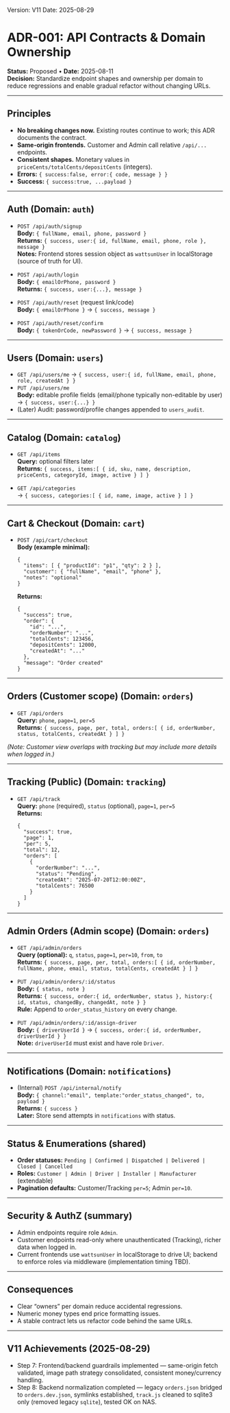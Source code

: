 Version: V11
Date: 2025-08-29

# ADR-001: API Contracts & Domain Ownership
**Status:** Proposed • **Date:** 2025-08-11  
**Decision:** Standardize endpoint shapes and ownership per domain to reduce regressions and enable gradual refactor without changing URLs.

---

## Principles
- **No breaking changes now.** Existing routes continue to work; this ADR documents the contract.
- **Same-origin frontends.** Customer and Admin call relative `/api/...` endpoints.
- **Consistent shapes.** Monetary values in `priceCents/totalCents/depositCents` (integers).
- **Errors:** `{ success:false, error:{ code, message } }`
- **Success:** `{ success:true, ...payload }`

---

## Auth (Domain: `auth`)
- `POST /api/auth/signup`  
  **Body:** `{ fullName, email, phone, password }`  
  **Returns:** `{ success, user:{ id, fullName, email, phone, role }, message }`  
  **Notes:** Frontend stores session object as `wattsunUser` in localStorage (source of truth for UI).

- `POST /api/auth/login`  
  **Body:** `{ emailOrPhone, password }`  
  **Returns:** `{ success, user:{...}, message }`

- `POST /api/auth/reset` (request link/code)  
  **Body:** `{ emailOrPhone }` → `{ success, message }`

- `POST /api/auth/reset/confirm`  
  **Body:** `{ tokenOrCode, newPassword }` → `{ success, message }`

---

## Users (Domain: `users`)
- `GET /api/users/me` → `{ success, user:{ id, fullName, email, phone, role, createdAt } }`
- `PUT /api/users/me`  
  **Body:** editable profile fields (email/phone typically non-editable by user)  
  → `{ success, user:{...} }`
- (Later) Audit: password/profile changes appended to `users_audit`.

---

## Catalog (Domain: `catalog`)
- `GET /api/items`  
  **Query:** optional filters later  
  **Returns:** `{ success, items:[ { id, sku, name, description, priceCents, categoryId, image, active } ] }`

- `GET /api/categories`  
  → `{ success, categories:[ { id, name, image, active } ] }`

---

## Cart & Checkout (Domain: `cart`)
- `POST /api/cart/checkout`  
  **Body (example minimal):**
  ```
  {
    "items": [ { "productId": "p1", "qty": 2 } ],
    "customer": { "fullName", "email", "phone" },
    "notes": "optional"
  }
  ```
  **Returns:**
  ```
  {
    "success": true,
    "order": {
      "id": "...",
      "orderNumber": "...",
      "totalCents": 123456,
      "depositCents": 12000,
      "createdAt": "..."
    },
    "message": "Order created"
  }
  ```

---

## Orders (Customer scope) (Domain: `orders`)
- `GET /api/orders`  
  **Query:** `phone`, `page=1`, `per=5`  
  **Returns:** `{ success, page, per, total, orders:[ { id, orderNumber, status, totalCents, createdAt } ] }`

*(Note: Customer view overlaps with tracking but may include more details when logged in.)*

---

## Tracking (Public) (Domain: `tracking`)
- `GET /api/track`  
  **Query:** `phone` (required), `status` (optional), `page=1`, `per=5`  
  **Returns:**
  ```
  {
    "success": true,
    "page": 1,
    "per": 5,
    "total": 12,
    "orders": [
      {
        "orderNumber": "...",
        "status": "Pending",
        "createdAt": "2025-07-20T12:00:00Z",
        "totalCents": 76500
      }
    ]
  }
  ```

---

## Admin Orders (Admin scope) (Domain: `orders`)
- `GET /api/admin/orders`  
  **Query (optional):** `q`, `status`, `page=1`, `per=10`, `from`, `to`  
  **Returns:** `{ success, page, per, total, orders:[ { id, orderNumber, fullName, phone, email, status, totalCents, createdAt } ] }`

- `PUT /api/admin/orders/:id/status`  
  **Body:** `{ status, note }`  
  **Returns:** `{ success, order:{ id, orderNumber, status }, history:{ id, status, changedBy, changedAt, note } }`  
  **Rule:** Append to `order_status_history` on every change.

- `PUT /api/admin/orders/:id/assign-driver`  
  **Body:** `{ driverUserId }` → `{ success, order:{ id, orderNumber, driverUserId } }`  
  **Note:** `driverUserId` must exist and have role `Driver`.

---

## Notifications (Domain: `notifications`)
- (Internal) `POST /api/internal/notify`  
  **Body:** `{ channel:"email", template:"order_status_changed", to, payload }`  
  **Returns:** `{ success }`  
  **Later:** Store send attempts in `notifications` with status.

---

## Status & Enumerations (shared)
- **Order statuses:** `Pending | Confirmed | Dispatched | Delivered | Closed | Cancelled`
- **Roles:** `Customer | Admin | Driver | Installer | Manufacturer` (extendable)
- **Pagination defaults:** Customer/Tracking `per=5`; Admin `per=10`.

---

## Security & AuthZ (summary)
- Admin endpoints require role `Admin`.  
- Customer endpoints read-only where unauthenticated (Tracking), richer data when logged in.  
- Current frontends use `wattsunUser` in localStorage to drive UI; backend to enforce roles via middleware (implementation timing TBD).

---

## Consequences
- Clear “owners” per domain reduce accidental regressions.
- Numeric money types end price formatting issues.
- A stable contract lets us refactor code behind the same URLs.

---

## V11 Achievements (2025-08-29)
- Step 7: Frontend/backend guardrails implemented — same-origin fetch validated, image path strategy consolidated, consistent money/currency handling.
- Step 8: Backend normalization completed — legacy `orders.json` bridged to `orders.dev.json`, symlinks established, `track.js` cleaned to sqlite3 only (removed legacy `sqlite`), tested OK on NAS.
